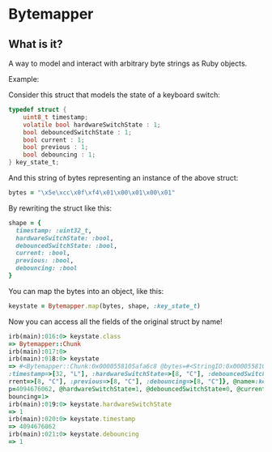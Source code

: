 # Bytemapper

## What is it?

A way to model and interact with arbitrary byte strings as Ruby objects.

Example:

Consider this struct that models the state of a keyboard switch:

```c
typedef struct {
    uint8_t timestamp;
    volatile bool hardwareSwitchState : 1;
    bool debouncedSwitchState : 1;
    bool current : 1;
    bool previous : 1;
    bool debouncing : 1;
} key_state_t;
```

And this string of bytes representing an instance of the above struct:

```ruby
bytes = "\x5e\xcc\x0f\xf4\x01\x00\x01\x00\x01"
```

By rewriting the struct like this:

```ruby
shape = {
  timestamp: :uint32_t,
  hardwareSwitchState: :bool,
  debouncedSwitchState: :bool,
  current: :bool,
  previous: :bool,
  debouncing: :bool
}

```

You can map the bytes into an object, like this:

```ruby
keystate = Bytemapper.map(bytes, shape, :key_state_t)
```

Now you can access all the fields of the original struct by name!
```ruby
irb(main):016:0> keystate.class
=> Bytemapper::Chunk
irb(main):017:0> 
irb(main):018:0> keystate
=> #<Bytemapper::Chunk:0x0000558105afa6c8 @bytes=#<StringIO:0x0000558105afb398>, @wrapper={
:timestamp=>[32, "L"], :hardwareSwitchState=>[8, "C"], :debouncedSwitchState=>[8, "C"], :cu
rrent=>[8, "C"], :previous=>[8, "C"], :debouncing=>[8, "C"]}, @name=:key_state_t, @timestam
p=4094676062, @hardwareSwitchState=1, @debouncedSwitchState=0, @current=1, @previous=0, @de
bouncing=1>
irb(main):019:0> keystate.hardwareSwitchState
=> 1
irb(main):020:0> keystate.timestamp
=> 4094676062
irb(main):021:0> keystate.debouncing
=> 1
```
